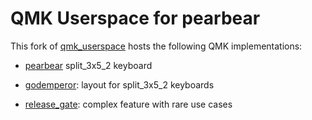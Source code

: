 # QMK Userspace for pearbear

This fork of [qmk_userspace](https://github.com/qmk/qmk_userspace) hosts the following QMK implementations:

* [pearbear](/keyboards/pearbear) split_3x5_2 keyboard

* [godemperor](/layouts/godemperor): layout for split_3x5_2 keyboards

* [release_gate](/users/tomsadowski): complex feature with rare use cases
